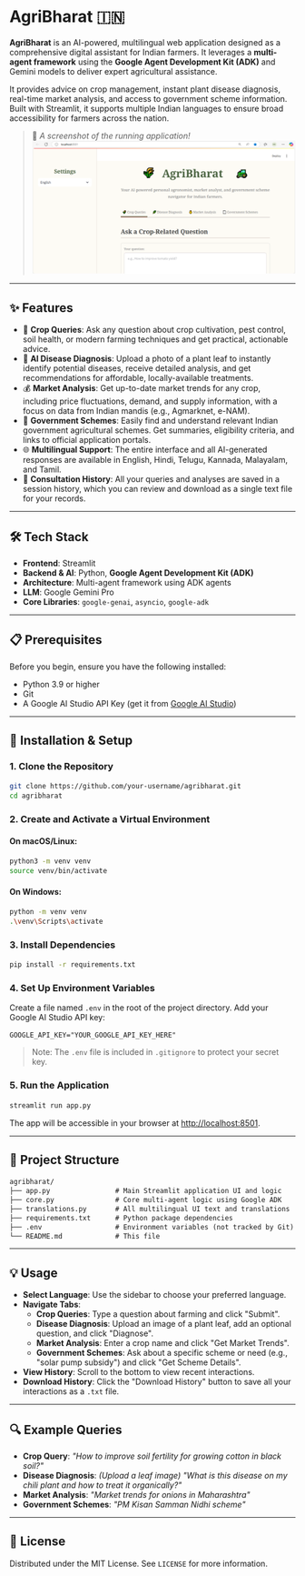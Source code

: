 # AgriBharat 🇮🇳

**AgriBharat** is an AI-powered, multilingual web application designed as a comprehensive digital assistant for Indian farmers. It leverages a **multi-agent framework** using the **Google Agent Development Kit (ADK)** and Gemini models to deliver expert agricultural assistance.

It provides advice on crop management, instant plant disease diagnosis, real-time market analysis, and access to government scheme information. Built with Streamlit, it supports multiple Indian languages to ensure broad accessibility for farmers across the nation.

> 📸 _A screenshot of the running application!_  
![alt text](image.png)

---

## ✨ Features

- 🌾 **Crop Queries**: Ask any question about crop cultivation, pest control, soil health, or modern farming techniques and get practical, actionable advice.
- 🌿 **AI Disease Diagnosis**: Upload a photo of a plant leaf to instantly identify potential diseases, receive detailed analysis, and get recommendations for affordable, locally-available treatments.
- 💰 **Market Analysis**: Get up-to-date market trends for any crop, including price fluctuations, demand, and supply information, with a focus on data from Indian mandis (e.g., Agmarknet, e-NAM).
- 📄 **Government Schemes**: Easily find and understand relevant Indian government agricultural schemes. Get summaries, eligibility criteria, and links to official application portals.
- 🌐 **Multilingual Support**: The entire interface and all AI-generated responses are available in English, Hindi, Telugu, Kannada, Malayalam, and Tamil.
- 📜 **Consultation History**: All your queries and analyses are saved in a session history, which you can review and download as a single text file for your records.

---

## 🛠️ Tech Stack

- **Frontend**: Streamlit  
- **Backend & AI**: Python, **Google Agent Development Kit (ADK)**  
- **Architecture**: Multi-agent framework using ADK agents  
- **LLM**: Google Gemini Pro  
- **Core Libraries**: `google-genai`, `asyncio`, `google-adk`

---

## 📋 Prerequisites

Before you begin, ensure you have the following installed:

- Python 3.9 or higher  
- Git  
- A Google AI Studio API Key (get it from [Google AI Studio](https://makersuite.google.com/))

---

## 🚀 Installation & Setup

### 1. Clone the Repository

```bash
git clone https://github.com/your-username/agribharat.git
cd agribharat
```

### 2. Create and Activate a Virtual Environment

#### On macOS/Linux:

```bash
python3 -m venv venv
source venv/bin/activate
```

#### On Windows:

```bash
python -m venv venv
.\venv\Scripts\activate
```

### 3. Install Dependencies

```bash
pip install -r requirements.txt
```

### 4. Set Up Environment Variables

Create a file named `.env` in the root of the project directory. Add your Google AI Studio API key:

```env
GOOGLE_API_KEY="YOUR_GOOGLE_API_KEY_HERE"
```

> Note: The `.env` file is included in `.gitignore` to protect your secret key.

### 5. Run the Application

```bash
streamlit run app.py
```

The app will be accessible in your browser at [http://localhost:8501](http://localhost:8501).

---

## 📂 Project Structure

```
agribharat/
├── app.py                # Main Streamlit application UI and logic
├── core.py               # Core multi-agent logic using Google ADK
├── translations.py       # All multilingual UI text and translations
├── requirements.txt      # Python package dependencies
├── .env                  # Environment variables (not tracked by Git)
└── README.md             # This file
```

---

## 💡 Usage

- **Select Language**: Use the sidebar to choose your preferred language.
- **Navigate Tabs**:
  - **Crop Queries**: Type a question about farming and click "Submit".
  - **Disease Diagnosis**: Upload an image of a plant leaf, add an optional question, and click "Diagnose".
  - **Market Analysis**: Enter a crop name and click "Get Market Trends".
  - **Government Schemes**: Ask about a specific scheme or need (e.g., "solar pump subsidy") and click "Get Scheme Details".
- **View History**: Scroll to the bottom to view recent interactions.
- **Download History**: Click the "Download History" button to save all your interactions as a `.txt` file.

---

## 🔍 Example Queries

- **Crop Query**: _"How to improve soil fertility for growing cotton in black soil?"_
- **Disease Diagnosis**: _(Upload a leaf image)_ _"What is this disease on my chili plant and how to treat it organically?"_
- **Market Analysis**: _"Market trends for onions in Maharashtra"_
- **Government Schemes**: _"PM Kisan Samman Nidhi scheme"_

---

## 📄 License

Distributed under the MIT License. See `LICENSE` for more information.

